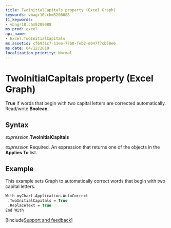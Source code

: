 ```yaml
---
title: TwoInitialCapitals property (Excel Graph)
keywords: vbagr10.chm5208088
f1_keywords:
- vbagr10.chm5208088
ms.prod: excel
api_name:
- Excel.TwoInitialCapitals
ms.assetid: cf6931c7-11ee-77b0-feb2-e047f7cb58e6
ms.date: 04/12/2019
localization_priority: Normal
---
```



# TwoInitialCapitals property (Excel Graph)

**True** if words that begin with two capital letters are corrected automatically. Read/write **Boolean**.

## Syntax

_expression_.**TwoInitialCapitals**

_expression_ Required. An expression that returns one of the objects in the **Applies To** list.

## Example

This example sets Graph to automatically correct words that begin with two capital letters.

```vb
With myChart.Application.AutoCorrect 
 .TwoInitialCapitals = True 
 .ReplaceText = True 
End With
```

[!include[Support and feedback](~/includes/feedback-boilerplate.md)]
